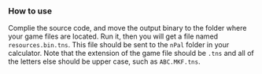 ### How to use
Complie the source code, and move the output binary to the folder where your game files are located. Run it, then you will get a file named `resources.bin.tns`. This file should be sent to the `nPal` folder in your calculator.
Note that the extension of the game file should be `.tns` and all of the letters else should be upper case, such as `ABC.MKF.tns`.
